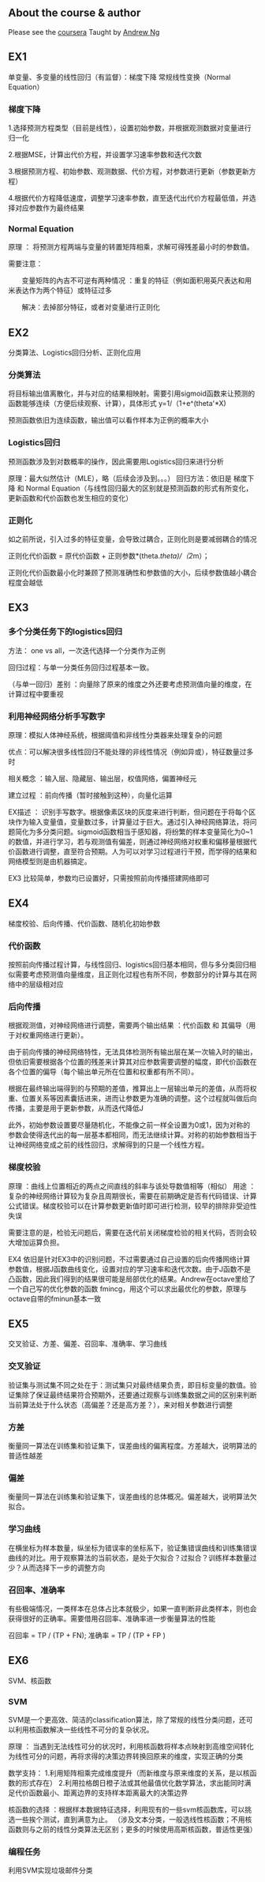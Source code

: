 

## About the course & author

Please see the [coursera](https://www.coursera.org/learn/machine-learning/home/info/README.md)
Taught by [Andrew Ng](https://www.coursera.org/instructor/andrewng/README.md)

## EX1
单变量、多变量的线性回归（有监督）：梯度下降  常规线性变换（Normal Equation）


### 梯度下降

1.选择预测方程类型（目前是线性），设置初始参数，并根据观测数据对变量进行归一化

2.根据MSE，计算出代价方程，并设置学习速率参数和迭代次数

3.根据预测方程、初始参数、观测数据、代价方程，对参数进行更新（参数更新方程）

4.根据代价方程降低速度，调整学习速率参数，直至迭代出代价方程最低值，并选择对应参数作为最终结果

### Normal Equation

原理 ： 将预测方程两端与变量的转置矩阵相乘，求解可得残差最小时的参数值。

需要注意：
    
        变量矩阵的內吉不可逆有两种情况 ：重复的特征（例如面积用英尺表达和用米表达作为两个特征）或特征过多
        
        解决：去掉部分特征，或者对变量进行正则化


## EX2
分类算法、Logistics回归分析、正则化应用

### 分类算法

将目标输出值离散化，并与对应的结果相映射。需要引用sigmoid函数来让预测的函数能够连续（方便后续观察、计算），具体形式 y=1/（1+e^(theta'*X)

预测函数依旧为连续函数，输出值可以看作样本为正例的概率大小

### Logistics回归

预测函数涉及到对数概率的操作，因此需要用Logistics回归来进行分析

原理：最大似然估计（MLE），略（后续会涉及到。。。）
回归方法：依旧是 梯度下降 和 Normal Equation（与线性回归最大的区别就是预测函数的形式有所变化，更新函数和代价函数也发生相应的变化）

### 正则化

如之前所说，引入过多的特征变量，会导致过耦合，正则化则是要减弱耦合的情况

正则化代价函数 = 原代价函数 + 正则参数*(theta.*theta)/（2*m）；

正则化代价函数最小化时兼顾了预测准确性和参数值的大小，后续参数值越小耦合程度会越低

## EX3

### 多个分类任务下的logistics回归

方法： one vs all，一次迭代选择一个分类作为正例

回归过程：与单一分类任务回归过程基本一致。

（与单一回归）差别 ：向量除了原来的维度之外还要考虑预测值向量的维度，在计算过程中要重视

### 利用神经网络分析手写数字

原理：模拟人体神经系统，根据阈值和非线性分类器来处理复杂的问题

优点：可以解决很多线性回归不能处理的非线性情况（例如异或），特征数量过多时

相关概念 ：输入层、隐藏层、输出层，权值网络，偏置神经元

建立过程 ：前向传播（暂时接触到这种），向量化运算

EX描述 ： 识别手写数字。根据像素区块的灰度来进行判断，但问题在于将每个区块作为输入变量值，变量数过多，计算量过于巨大。通过引入神经网络算法，将问题简化为多分类问题。sigmoid函数相当于感知器，将纷繁的样本变量简化为0~1的数值，并进行学习，若与观测值有偏差，则通过神经网络对权重和偏移量根据代价函数进行调整，直至符合预期。人为可以对学习过程进行干预，而学得的结果和网络模型则是由机器搞定。

EX3 比较简单，参数均已设置好，只需按照前向传播搭建网络即可

## EX4
梯度校验、后向传播、代价函数、随机化初始参数

### 代价函数
按照前向传播过程计算，与线性回归、logistics回归基本相同，但与多分类回归相似需要考虑预测值向量维度，且正则化过程也有所不同，参数部分的计算与其在网络中的层级相对应

### 后向传播
根据观测值，对神经网络进行调整，需要两个输出结果 ：代价函数 和 其偏导（用于对权重网络进行更新）。

由于前向传播的神经网络特性，无法具体检测所有输出层在某一次输入时的输出，但依旧需要根据各个位置的残差来计算其对应参数需要调整的幅度，即代价函数在各个位置的偏导（每个输出单元所在位置和权重都有所不同）。

根据在最终输出端得到的与预期的差值，推算出上一层输出单元的差值，从而将权重、位置关系等因素囊括进来，进而让参数更为准确的调整。这个过程就叫做后向传播，主要是用于更新参数，从而迭代降低J

此外，初始参数设置要尽量随机化，不能像之前一样全设置为0或1，因为对称的参数会使得迭代出的每一层基本都相同，而无法继续计算。对称的初始参数相当于让神经网络变成之前的线性回归，求解得到的只是一个线性方程。

### 梯度校验
原理 ：曲线上位置相近的两点之间直线的斜率与该处导数值相等（相似）
用途 ：复杂的神经网络计算较为复杂且周期很长，需要在前期确定是否有代码错误、计算公式错误。梯度校验可以在计算参数更新值时即可进行检测，较早的排除非受迫性失误

需要注意的是，检验无问题后，需要在迭代前关闭梯度检验的相关代码，否则会较大增加运算负担。

EX4 依旧是针对EX3中的识别问题，不过需要通过自己设置的后向传播网络计算参数值，根据J函数曲线变化，设置对应的学习速率和迭代次数。由于J函数不是凸函数，因此我们得到的结果很可能是局部优化的结果。Andrew在octave里给了一个自己写的优化参数的函数 fmincg，用这个可以求出最优化的参数，原理与octave自带的fminun基本一致

## EX5
交叉验证、方差、偏差、召回率、准确率、学习曲线

### 交叉验证
验证集与测试集不同之处在于：测试集只对最终结果负责，即目标变量的数值。验证集除了保证最终结果符合预期外，还要通过观察与训练集数据之间的区别来判断当前算法处于什么状态（高偏差？还是高方差？），来对相关参数进行调整

### 方差
衡量同一算法在训练集和验证集下，误差曲线的偏离程度。方差越大，说明算法的普适性越差

### 偏差
衡量同一算法在训练集和验证集下，误差曲线的总体概况。偏差越大，说明算法欠拟合。

### 学习曲线
在横坐标为样本数量，纵坐标为错误率的坐标系下，验证集错误曲线和训练集错误曲线的对比。用于观察算法的当前状态，是处于欠拟合？过拟合？训练样本数量过少？从而选择下一步的调整方向

### 召回率、准确率
有些极端情况，一类样本在总体占比本就极少，如果一直判断非此类样本，则也会获得很好的正确率。需要借用召回率、准确率进一步衡量算法的性能

召回率 = TP / (TP + FN);  准确率 =  TP / (TP + FP )

## EX6
SVM、核函数

### SVM
SVM是一个更高效、简洁的classification算法，除了常规的线性分类问题，还可以利用核函数解决一些线性不可分的复杂状况。

原理 ： 当遇到无法线性可分的状况时，利用核函数将样本点映射到高维空间转化为线性可分的问题，再将求得的决策边界转换回原来的维度，实现正确的分类

数学支持： 
         1.利用矩阵相乘完成维度提升（而新维度与原来维度的关系，是以核函数的形式存在）
         2.利用拉格朗日橙子法或其他最值优化数学算法，求出能同时满足代价函数最小、距离边界的支持样本距离最大的决策边界

核函数的选择 ：根据样本数据特征选择，利用现有的一些svm核函数库，可以挑选一些挨个测试，直到满意为止。
            （涉及文本分类，一般选线性核函数；不用核函数则与之前的线性分类算法无区别；更多的时候使用高斯核函数，普适性更强）

### 编程任务
利用SVM实现垃圾邮件分类
